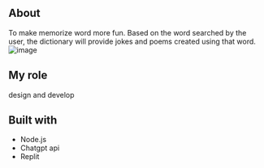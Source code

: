 ## About
To make memorize word more fun. Based on the word searched by the user, the dictionary will provide jokes and poems created using that word.
![image](https://github.com/chrischenchen/Fun-Dictionary/assets/19976775/64d41fd1-a718-47f4-b74f-950a727d7543)

## My role
design and develop

## Built with
- Node.js
- Chatgpt api
- Replit
